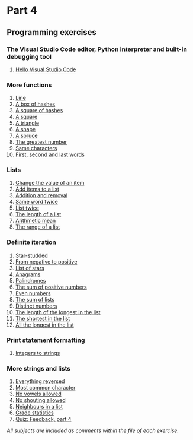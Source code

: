 # Part 4
## Programming exercises
### The Visual Studio Code editor, Python interpreter and built-in debugging tool
1. [Hello Visual Studio Code](https://github.com/antoniolopez7217/Python_Programming_MOOC/blob/main/part4/1.%20The%20Visual%20Studio%20Code%20editor%2C%20Python%20interpreter%20and%20built-in%20debugging%20tool/hello_visual_studio_code.py)
### More functions
1. [Line](https://github.com/antoniolopez7217/Python_Programming_MOOC/blob/main/part4/2.%20More%20functions/line.py)
2. [A box of hashes](https://github.com/antoniolopez7217/Python_Programming_MOOC/blob/main/part4/2.%20More%20functions/box_of_hashes.py)
3. [A square of hashes](https://github.com/antoniolopez7217/Python_Programming_MOOC/blob/main/part4/2.%20More%20functions/square_of_hashes.py)
4. [A square](https://github.com/antoniolopez7217/Python_Programming_MOOC/blob/main/part4/2.%20More%20functions/square.py)
5. [A triangle](https://github.com/antoniolopez7217/Python_Programming_MOOC/blob/main/part4/2.%20More%20functions/triangle.py)
6. [A shape](https://github.com/antoniolopez7217/Python_Programming_MOOC/blob/main/part4/2.%20More%20functions/shape.py)
7. [A spruce](https://github.com/antoniolopez7217/Python_Programming_MOOC/blob/main/part4/2.%20More%20functions/spruce.py)
8. [The greatest number](https://github.com/antoniolopez7217/Python_Programming_MOOC/blob/main/part4/2.%20More%20functions/greatest_number.py)
9. [Same characters](https://github.com/antoniolopez7217/Python_Programming_MOOC/blob/main/part4/2.%20More%20functions/same_characters.py)
10. [First, second and last words](https://github.com/antoniolopez7217/Python_Programming_MOOC/blob/main/part4/2.%20More%20functions/first_second_last.py)
### Lists
1. [Change the value of an item](https://github.com/antoniolopez7217/Python_Programming_MOOC/blob/main/part4/3.%20Lists/change_value_of_item.py)
2. [Add items to a list](https://github.com/antoniolopez7217/Python_Programming_MOOC/blob/main/part4/3.%20Lists/add_items_to_list.py)
3. [Addition and removal](https://github.com/antoniolopez7217/Python_Programming_MOOC/blob/main/part4/3.%20Lists/addition_and_removal.py)
4. [Same word twice](https://github.com/antoniolopez7217/Python_Programming_MOOC/blob/main/part4/3.%20Lists/same_word_twice.py)
5. [List twice](https://github.com/antoniolopez7217/Python_Programming_MOOC/blob/main/part4/3.%20Lists/list_twice.py)
6. [The length of a list](https://github.com/antoniolopez7217/Python_Programming_MOOC/blob/main/part4/3.%20Lists/length_of_list.py)
7. [Arithmetic mean](https://github.com/antoniolopez7217/Python_Programming_MOOC/blob/main/part4/3.%20Lists/mean.py)
8. [The range of a list](https://github.com/antoniolopez7217/Python_Programming_MOOC/blob/main/part4/3.%20Lists/range_of_list.py)
### Definite iteration
1. [Star-studded](https://github.com/antoniolopez7217/Python_Programming_MOOC/blob/main/part4/4.%20Definite%20iteration/star_studded.py)
2. [From negative to positive](https://github.com/antoniolopez7217/Python_Programming_MOOC/blob/main/part4/4.%20Definite%20iteration/negative_to_positive.py)
3. [List of stars](https://github.com/antoniolopez7217/Python_Programming_MOOC/blob/main/part4/4.%20Definite%20iteration/list_of_stars.py)
4. [Anagrams](https://github.com/antoniolopez7217/Python_Programming_MOOC/blob/main/part4/4.%20Definite%20iteration/anagrams.py)
5. [Palindromes](https://github.com/antoniolopez7217/Python_Programming_MOOC/blob/main/part4/4.%20Definite%20iteration/palindromes.py)
6. [The sum of positive numbers](https://github.com/antoniolopez7217/Python_Programming_MOOC/blob/main/part4/4.%20Definite%20iteration/sum_of_positives.py)
7. [Even numbers](https://github.com/antoniolopez7217/Python_Programming_MOOC/blob/main/part4/4.%20Definite%20iteration/even_numbers.py)
8. [The sum of lists](https://github.com/antoniolopez7217/Python_Programming_MOOC/blob/main/part4/4.%20Definite%20iteration/sum_of_lists.py)
9. [Distinct numbers](https://github.com/antoniolopez7217/Python_Programming_MOOC/blob/main/part4/4.%20Definite%20iteration/distinct_numbers.py)
10. [The length of the longest in the list](https://github.com/antoniolopez7217/Python_Programming_MOOC/blob/main/part4/4.%20Definite%20iteration/length_of_longest.py)
11. [The shortest in the list](https://github.com/antoniolopez7217/Python_Programming_MOOC/blob/main/part4/4.%20Definite%20iteration/shortest_in_list.py)
12. [All the longest in the list](https://github.com/antoniolopez7217/Python_Programming_MOOC/blob/main/part4/4.%20Definite%20iteration/all_longest_in_list.py)
### Print statement formatting
1. [Integers to strings](https://github.com/antoniolopez7217/Python_Programming_MOOC/blob/main/part4/5.%20Print%20statement%20formatting/integers_to_strings.py)
### More strings and lists
1. [Everything reversed]()
2. [Most common character]()
3. [No vowels allowed]()
4. [No shouting allowed]()
5. [Neighbours in a list]()
6. [Grade statistics]()
7. [Quiz: Feedback, part 4]()

*All subjects are included as comments within the file of each exercise.*

